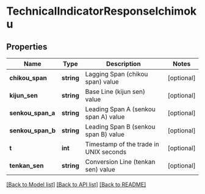 # TechnicalIndicatorResponseIchimoku

## Properties
Name | Type | Description | Notes
------------ | ------------- | ------------- | -------------
**chikou_span** | **string** | Lagging Span (chikou span) value | [optional] 
**kijun_sen** | **string** | Base Line (kijun sen) value | [optional] 
**senkou_span_a** | **string** | Leading Span A (senkou span A) value | [optional] 
**senkou_span_b** | **string** | Leading Span B (senkou span B) value | [optional] 
**t** | **int** | Timestamp of the trade in UNIX seconds | [optional] 
**tenkan_sen** | **string** | Conversion Line (tenkan sen) value | [optional] 

[[Back to Model list]](../../README.md#documentation-for-models) [[Back to API list]](../../README.md#documentation-for-api-endpoints) [[Back to README]](../../README.md)

